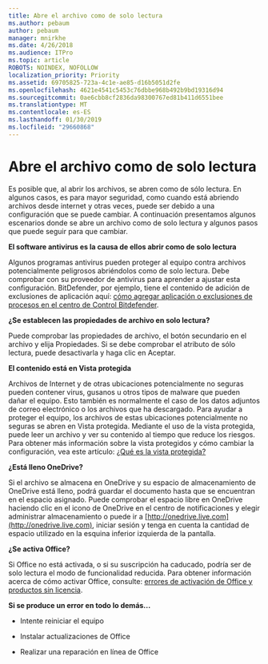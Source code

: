 ```yaml
---
title: Abre el archivo como de solo lectura
ms.author: pebaum
author: pebaum
manager: mnirkhe
ms.date: 4/26/2018
ms.audience: ITPro
ms.topic: article
ROBOTS: NOINDEX, NOFOLLOW
localization_priority: Priority
ms.assetid: 69705825-723a-4c1e-ae85-d16b5051d2fe
ms.openlocfilehash: 4621e4541c5453c76dbbe968b492b9bd19316d94
ms.sourcegitcommit: 0ae6cbb8cf2836da98300767ed81b411d6551bee
ms.translationtype: MT
ms.contentlocale: es-ES
ms.lasthandoff: 01/30/2019
ms.locfileid: "29660868"
---
```

# <a name="file-open-read-only"></a>Abre el archivo como de solo lectura

Es posible que, al abrir los archivos, se abren como de sólo lectura. En algunos casos, es para mayor seguridad, como cuando está abriendo archivos desde internet y otras veces, puede ser debido a una configuración que se puede cambiar. A continuación presentamos algunos escenarios donde se abre un archivo como de solo lectura y algunos pasos que puede seguir para que cambiar.
  
 **El software antivirus es la causa de ellos abrir como de solo lectura**
  
Algunos programas antivirus pueden proteger al equipo contra archivos potencialmente peligrosos abriéndolos como de solo lectura. Debe comprobar con su proveedor de antivirus para aprender a ajustar esta configuración. BitDefender, por ejemplo, tiene el contenido de adición de exclusiones de aplicación aquí: [cómo agregar aplicación o exclusiones de procesos en el centro de Control Bitdefender](https://www.bitdefender.com/support/how-to-add-application-or-process-exclusions-in-bitdefender-control-center-1119.mdl).
  
 **¿Se establecen las propiedades de archivo en solo lectura?**
  
Puede comprobar las propiedades de archivo, el botón secundario en el archivo y elija Propiedades. Si se debe comprobar el atributo de sólo lectura, puede desactivarla y haga clic en Aceptar.
  
 **El contenido está en Vista protegida**
  
Archivos de Internet y de otras ubicaciones potencialmente no seguras pueden contener virus, gusanos u otros tipos de malware que pueden dañar el equipo. Esto también es normalmente el caso de los datos adjuntos de correo electrónico o los archivos que ha descargado. Para ayudar a proteger el equipo, los archivos de estas ubicaciones potencialmente no seguras se abren en Vista protegida. Mediante el uso de la vista protegida, puede leer un archivo y ver su contenido al tiempo que reduce los riesgos. Para obtener más información sobre la vista protegidos y cómo cambiar la configuración, vea este artículo: [¿Qué es la vista protegida?](https://support.office.com/article/d6f09ac7-e6b9-4495-8e43-2bbcdbcb6653)
  
 **¿Está lleno OneDrive?**
  
Si el archivo se almacena en OneDrive y su espacio de almacenamiento de OneDrive está lleno, podrá guardar el documento hasta que se encuentran en el espacio asignado. Puede comprobar el espacio libre en OneDrive haciendo clic en el icono de OneDrive en el centro de notificaciones y elegir administrar almacenamiento o puede ir a [http://onedrive.live.com](http://onedrive.live.com), iniciar sesión y tenga en cuenta la cantidad de espacio utilizado en la esquina inferior izquierda de la pantalla.
  
 **¿Se activa Office?**
  
Si Office no está activada, o si su suscripción ha caducado, podría ser de solo lectura el modo de funcionalidad reducida. Para obtener información acerca de cómo activar Office, consulte: [errores de activación de Office y productos sin licencia](https://support.office.com/article/0d23d3c0-c19c-4b2f-9845-5344fedc4380).
  
 **Si se produce un error en todo lo demás...**
  
- Intente reiniciar el equipo
    
- Instalar actualizaciones de Office
    
- Realizar una reparación en línea de Office
    


